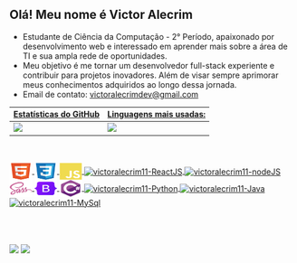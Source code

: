 ## Olá! Meu nome é Victor Alecrim 

- Estudante de Ciência da Computação - 2° Período, apaixonado por desenvolvimento web e interessado em aprender mais sobre a área de TI e sua ampla rede de oportunidades.
- Meu objetivo é me tornar um desenvolvedor full-stack experiente e contribuir para projetos inovadores. Além de visar sempre aprimorar meus conhecimentos adquiridos ao longo dessa jornada.
- Email de contato: victoralecrimdev@gmail.com


<div align="left">

 <a href="https://github.com/victoralecrim11"/>


| Estatísticas do GitHub | Linguagens mais usadas: |
|---|---|
| <img height="180" src="https://github-readme-stats.vercel.app/api?username=victoralecrim11&show_icons=true&theme=dracula" /> | <img height="180" src="https://github-readme-stats-sigma-five.vercel.app/api/top-langs/?username=victoralecrim11&layout=compact&langs_count=7&theme=tokyonight" /> |

</div>


<br>
<div style="display: inline_block"><br>
  <img align="center" alt="victoralecrim11-HTML" height="30" width="40" src="https://raw.githubusercontent.com/devicons/devicon/master/icons/html5/html5-original.svg">
  <img align="center" alt="victoralecrim11-CSS" height="30" width="40" src="https://raw.githubusercontent.com/devicons/devicon/master/icons/css3/css3-original.svg">
  <img align="center" alt="victoralecrim11-JS" height="30" width="40" src="https://raw.githubusercontent.com/devicons/devicon/master/icons/javascript/javascript-plain.svg">
  <img align="center" alt="victoralecrim11-ReactJS" height="30" width="40" src="https://cdn.jsdelivr.net/gh/devicons/devicon@latest/icons/react/react-original-wordmark.svg" />
  <img align="center" alt="victoralecrim11-nodeJS" height="30" width="40" src="https://cdn.jsdelivr.net/gh/devicons/devicon@latest/icons/nodejs/nodejs-original-wordmark.svg"  />
          
  <img align="center" alt="victoralecrim11-SASS" height="30" width="40" src="https://raw.githubusercontent.com/devicons/devicon/master/icons/sass/sass-original.svg">
  <img align="center" alt="victoralecrim11-Bootstrap" height="30" width="40" src="https://raw.githubusercontent.com/devicons/devicon/master/icons/bootstrap/bootstrap-original.svg">
  <img align="center" alt="victoralecrim11-Csharp" height="30" width="40" src="https://raw.githubusercontent.com/devicons/devicon/master/icons/csharp/csharp-original.svg">

  <img align="center" alt="victoralecrim11-Python" height="30" width="40" src="https://cdn.jsdelivr.net/gh/devicons/devicon/icons/python/python-original.svg" />
  
  <img align="center" alt="victoralecrim11-Java"  height="30" width="40" src="https://cdn.jsdelivr.net/gh/devicons/devicon@latest/icons/java/java-original-wordmark.svg" />
  
 <img align="center" alt="victoralecrim11-MySql" height="30" width="40" src="https://cdn.jsdelivr.net/gh/devicons/devicon/icons/mysql/mysql-original.svg" />
          
          
 </div>
  
<br>
<br>
<br>
  
<div>
  
  <a href = "mailto:victoralecrimdev@gmail.com"><img src="https://img.shields.io/badge/-Gmail-%23333?style=for-the-badge&logo=gmail&logoColor=white" target="_blank"></a>
  <a href="https://www.linkedin.com/in/victor-alecrim-90797a239/" target="_blank"><img src="https://img.shields.io/badge/-LinkedIn-%230077B5?style=for-the-badge&logo=linkedin&logoColor=white" target="_blank"></a> 
  
</div>
